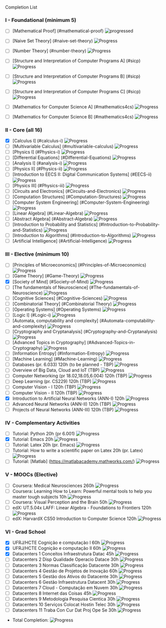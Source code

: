 Completion List

### I - Foundational (minimum 5)
- [ ]	[Mathematical Proof] (#mathematical-proof)   ![progressed](http://progressed.io/bar/15?)
- [ ]	[Naive Set Theory] (#naive-set-theory) ![Progress](http://progressed.io/bar/0?)
- [ ]	[Number Theory] (#number-theory) ![Progress](http://progressed.io/bar/0?)
- [ ]	[Structure and Interpretation of Computer Programs A] (#sicp) ![Progress](http://progressed.io/bar/30?)
- [ ]	[Structure and Interpretation of Computer Programs B] (#sicp) ![Progress](http://progressed.io/bar/0?)
- [ ]	[Structure and Interpretation of Computer Programs C] (#sicp) ![Progress](http://progressed.io/bar/0?)
- [ ]	[Mathematics for Computer Science A] (#mathematics4cs) ![Progress](http://progressed.io/bar/0?)
- [ ]	[Mathematics for Computer Science B] (#mathematics4cs) ![Progress](http://progressed.io/bar/0?)


### II - Core (all 16)
- [x]	[Calculus I] (#calculus-i) ![Progress](http://progressed.io/bar/100?)
- [ ]	[Multivariable Calculus] (#multivariable-calculus) ![Progress](http://progressed.io/bar/0?)
- [ ]	[Physics I] (#Physics-i) ![Progress](http://progressed.io/bar/0?)
- [ ]	[Differential Equations] (#Differential-Equations) ![Progress](http://progressed.io/bar/0?)
- [ ]	[Analysis I] (#analysis-i) ![Progress](http://progressed.io/bar/0?)
- [ ]	[Physics II] (#Physics-ii) ![Progress](http://progressed.io/bar/0?)
- [ ]	[Introduction to EECS II: Digital Communication Systems] (#EECS-ii) ![Progress](http://progressed.io/bar/0?)
- [ ]	[Physics III] (#Physics-iii) ![Progress](http://progressed.io/bar/0?)
- [ ]	[Circuits and Electronics] (#Circuits-and-Electronics) ![Progress](http://progressed.io/bar/0?)
- [ ]	[Computation Structures] (#Computation-Structures) ![Progress](http://progressed.io/bar/0?)
- [ ]	[Computer System Engineering] (#Computer-System-Engineering) ![Progress](http://progressed.io/bar/0?)
- [ ]	[Linear Algebra] (#Linear-Algebra) ![Progress](http://progressed.io/bar/0?)
- [ ]	[Abstract Algebra] (#Abstract-Algebra) ![Progress](http://progressed.io/bar/0?)
- [ ]	[Introduction to Probability and Statistics] (#Introduction-to-Probability-and-Statistics) ![Progress](http://progressed.io/bar/0?)
- [ ]	[Introduction to Algorithms] (#Introduction-to-Algorithms) ![Progress](http://progressed.io/bar/0?)
- [ ]	[Artificial Intelligence] (#Artificial-Intelligence) ![Progress](http://progressed.io/bar/0?)

### III - Elective (minimum 10)
- [ ]	[Principles of Microeconomics] (#Principles-of-Microeconomics) ![Progress](http://progressed.io/bar/0?)
- [ ]	[Game Theory] (#Game-Theory) ![Progress](http://progressed.io/bar/0?)
- [x]	[Society of Mind] (#Society-of-Mind) ![Progress](http://progressed.io/bar/100?)
- [ ]	[The fundamentals of Neuroscience] (#The-fundamentals-of-Neuroscience) ![Progress](http://progressed.io/bar/0?)
- [ ]	[Cognitive Sciences] (#Cognitive-Sciences) ![Progress](http://progressed.io/bar/0?)
- [ ]	[Combinatorial Theory] (#Combinatorial Theory) ![Progress](http://progressed.io/bar/0?)
- [ ]	[Operating Systems] (#Operating Systems) ![Progress](http://progressed.io/bar/0?)
- [ ]	[Logic I] (#Logic-i) ![Progress](http://progressed.io/bar/0?)
- [ ]	[Automata, computability and complexity] (#Automata-computability-and-complexity) ![Progress](http://progressed.io/bar/0?)
- [ ]	[Cryptography and Cryptanalysis] (#Cryptography-and-Cryptanalysis) ![Progress](http://progressed.io/bar/0?)
- [ ]	[Advanced Topics in Cryptography] (#Advanced-Topics-in-Cryptography) ![Progress](http://progressed.io/bar/0?)
- [ ]	[Information Entropy] (#Information-Entropy) ![Progress](http://progressed.io/bar/0?)
- [ ]	[Machine Learning]  (#Machine-Learning) ![Progress](http://progressed.io/bar/0?)
- [ ] Databases (pr. 6.033) 120h (to be planned - TBP) ![Progress](http://progressed.io/bar/0?)
- [ ] Overview of Big Data, Cloud and IoT (TBP) ![Progress](http://progressed.io/bar/0?)
- [ ] Computer Networking (pr 18.02,18.05,6.004)  120h	(TBP) ![Progress](http://progressed.io/bar/0?)
- [ ] Deep Learning (pr. CS229) 120h (TBP) ![Progress](http://progressed.io/bar/0?)
- [ ] Computer Vision - I  120h (TBP) ![Progress](http://progressed.io/bar/0?)
- [ ] Computer Vision - II 120h (TBP) ![Progress](http://progressed.io/bar/0?)
- [x] Introduction to Artificial Neural Networks (ANN-I) 120h ![Progress](http://progressed.io/bar/100?)
- [ ] Advanced Neural Networks (ANN-II) 120h (TBP) ![Progress](http://progressed.io/bar/0?)
- [ ] Projects of Neural Networks (ANN-III)  120h (TBP) ![Progress](http://progressed.io/bar/0?)

### IV - Complementary Activities
- [ ]	Tutorial: Python 20h (pr 6.001) ![Progress](http://progressed.io/bar/0?)
- [x]	Tutorial: Emacs 20h  ![Progress](http://progressed.io/bar/100?)
- [ ]	Tutorial: Latex 20h (pr. Emacs) ![Progress](http://progressed.io/bar/0?)
- [ ]	Tutorial: How to write a scientific paper on Latex 20h (pr. Latex) ![Progress](http://progressed.io/bar/0?)
- [ ]	Tutorial: [Matlab] (https://matlabacademy.mathworks.com/) ![Progress](http://progressed.io/bar/50?)

### V - MOOCs (Elective)
- [ ]	Coursera: Medical Neurosciences 260h ![Progress](http://progressed.io/bar/0?)
- [ ]	Coursera: Learning How to Learn: Powerful mental tools to help you master tough subjects 10h ![Progress](http://progressed.io/bar/0?)
- [ ]	Coursera: Visual Perception and the Brain 50h ![Progress](http://progressed.io/bar/0?)
- [ ]	edX: UT.5.04x LAFF: Linear Algebra - Foundations to Frontiers 120h ![Progress](http://progressed.io/bar/0?)
- [ ]	edX: HarvardX CS50 Introduction to Computer Science 120h ![Progress](http://progressed.io/bar/0?)

### VI - Grad School
- [x] UFRJ/HCTE Cognição e computação I  60h  ![Progress](http://progressed.io/bar/100?)
- [x] UFRJ/HCTE Cognição e computação II 60h  ![Progress](http://progressed.io/bar/100?)
- [x] Datacenters 1 Conceitos Infraestrutura Datac 45h  ![Progress](http://progressed.io/bar/100?)
- [ ] Datacenters 2 Disp Qualidade Operacio Datace 30h  ![Progress](http://progressed.io/bar/50?)
- [ ] Datacenters 3 Normas Classificação Datacente 30h  ![Progress](http://progressed.io/bar/0?)
- [ ] Datacenters 4 Gestão de Projetos de Inovação 60h  ![Progress](http://progressed.io/bar/0?)
- [ ] Datacenters 5 Gestão dos Ativos do Datacente 30h  ![Progress](http://progressed.io/bar/0?)
- [ ] Datacenters 6 Gestão Infraestrutura Datacent 30h  ![Progress](http://progressed.io/bar/0?)
- [ ] Datacenters 7 Cloud - Computação em Nuvem    30h  ![Progress](http://progressed.io/bar/0?)
- [ ] Datacenters 8 Internet das Coisas            45h  ![Progress](http://progressed.io/bar/0?)
- [ ] Datacenters 9 Metodologia Pesquisa Cientíca  30h  ![Progress](http://progressed.io/bar/0?)
- [ ] Datacenters 10 Serviços Colocat Hostin Telec 30h  ![Progress](http://progressed.io/bar/0?)
- [ ] Datacenters 11 Traba Con Cur Dat Proj Ope Se 30h  ![Progress](http://progressed.io/bar/0?)

* Total Completion: ![Progress](http://progressed.io/bar/555?scale=4200&suffix=h)  
